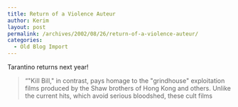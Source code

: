 ```yaml
---
title: Return of a Violence Auteur
author: Kerim
layout: post
permalink: /archives/2002/08/26/return-of-a-violence-auteur/
categories:
  - Old Blog Import
---
```

Tarantino returns next year!


>   &#8220;"Kill Bill," in contrast, pays homage to the "grindhouse" exploitation films produced by the Shaw brothers of Hong Kong and others. Unlike the current hits, which avoid serious bloodshed, these cult films  
>   

>   
>  